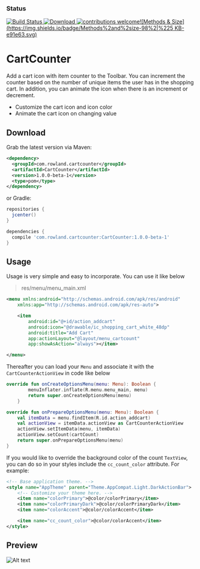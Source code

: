 ### Status
[![Build Status](https://travis-ci.org/RowlandOti/CartCounter.svg?branch=master)](https://travis-ci.org/RowlandOti/CartCounter)[ ![Download](https://api.bintray.com/packages/rowlandoti/maven/CartCounter/images/download.svg) ](https://bintray.com/rowlandoti/maven/CartCounter/_latestVersion)[![contributions welcome](https://img.shields.io/badge/contributions-welcome-brightgreen.svg?style=flat)](https://github.com/dwyl/esta/issues)[![Methods & Size](https://img.shields.io/badge/Methods%2and%2size-98%2|%225 KB-e91e63.svg)](http://www.methodscount.com/?lib=com.rowland.cartcounter%3ACartCounter%3A1.0.0-beta-1)
# CartCounter
Add a cart icon with item counter to the Toolbar. You can increment the counter based on the number of unique items the user has in the shopping cart. In addition, you can animate the icon when there is an increment or decrement.
* Customize the cart icon and icon color
* Animate the cart icon on changing value

## Download
Grab the latest version via Maven:
```xml
<dependency>
  <groupId>com.rowland.cartcounter</groupId>
  <artifactId>CartCounter</artifactId>
  <version>1.0.0-beta-1</version>
  <type>pom</type>
</dependency>
```
or Gradle:
```groovy
repositories {
  jcenter()
}

dependencies {
  compile 'com.rowland.cartcounter:CartCounter:1.0.0-beta-1'
}
```

## Usage
Usage is very simple and easy to incorporate. You can use it like below

>res/menu/menu_main.xml
```xml
<menu xmlns:android="http://schemas.android.com/apk/res/android"
    xmlns:app="http://schemas.android.com/apk/res-auto">

    <item
        android:id="@+id/action_addcart"
        android:icon="@drawable/ic_shopping_cart_white_48dp"
        android:title="Add Cart"
        app:actionLayout="@layout/menu_cartcount"
        app:showAsAction="always"></item>

</menu>
```

Thereafter you can load your `Menu` and associate it with the `CartCounterActionView` in code like below
```kotlin
override fun onCreateOptionsMenu(menu: Menu): Boolean {
        menuInflater.inflate(R.menu.menu_main, menu)
        return super.onCreateOptionsMenu(menu)
    }

override fun onPrepareOptionsMenu(menu: Menu): Boolean {
    val itemData = menu.findItem(R.id.action_addcart)
    val actionView = itemData.actionView as CartCounterActionView
    actionView.setItemData(menu, itemData)
    actionView.setCount(cartCount)
    return super.onPrepareOptionsMenu(menu)
}
```

If you would like to override the background color of the count `TextView`, you can do so in your styles include the `cc_count_color` attribute. For example:
```xml
<!-- Base application theme. -->
<style name="AppTheme" parent="Theme.AppCompat.Light.DarkActionBar">
    <!-- Customize your theme here. -->
    <item name="colorPrimary">@color/colorPrimary</item>
    <item name="colorPrimaryDark">@color/colorPrimaryDark</item>
    <item name="colorAccent">@color/colorAccent</item>

    <item name="cc_count_color">@color/colorAccent</item>
</style>
```

## Preview

![Alt text](https://github.com/RowlandOti/CartCounter/blob/master/documentation/illustration/preview.gif?raw=true "CartCounter Preview")        
